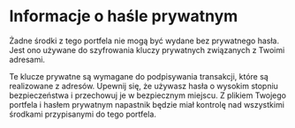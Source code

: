 # Informacje o haśle prywatnym

Żadne środki z tego portfela nie mogą być wydane bez prywatnego hasła. Jest ono używane do szyfrowania kluczy prywatnych związanych z Twoimi adresami.

Te klucze prywatne są wymagane do podpisywania transakcji, które są realizowane z adresów. Upewnij się, że używasz hasła o wysokim stopniu bezpieczeństwa i przechowuj je w bezpiecznym miejscu.
Z plikiem Twojego portfela i hasłem prywatnym napastnik będzie miał kontrolę nad wszystkimi środkami przypisanymi do tego portfela.
